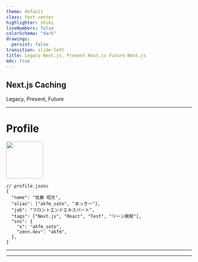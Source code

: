```yaml
---
theme: default
class: text-center
highlighter: shiki
lineNumbers: false
colorSchema: "dark"
drawings:
  persist: false
transition: slide-left
title: Legacy Next.js, Present Next.js Future Next.js
mdc: true
---
```


<div class="flex justify-center">
<div class="glass p-10">

## Next.js Caching

Legacy, Present, Future

</div>
</div>

---

# Profile

<div class="pb-5">
  <img src="https://avatars.githubusercontent.com/u/25711332?v=4" width="100" height="100">
</div>

```jsonc
// profile.jsonc
{
  "name": "佐藤 昭文",
  "alias": ["akfm_sato", "あっきー"],
  "job": "フロントエンドエキスパート",
  "tags": ["Next.js", "React", "Test", "リーン開発"],
  "sns": {
    "x": "akfm_sato",
    "zenn.dev": "akfm",
  },
}
```

---


---

